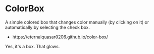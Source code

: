 # ColorBox
A simple colored box that changes color manually (by clicking on it) or automatically by selecting the check box.

- https://eternalquasar0206.github.io/color-box/

Yes, it's a box. That glows.
